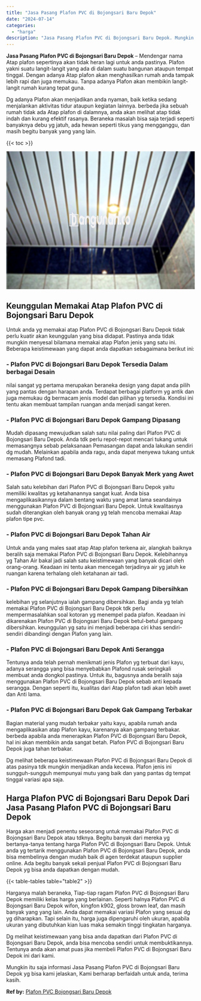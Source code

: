 ```yaml
---
title: "Jasa Pasang Plafon PVC di Bojongsari Baru Depok"
date: "2024-07-14"
categories: 
  - "harga"
description: "Jasa Pasang Plafon PVC di Bojongsari Baru Depok. Mungkin itu saja informasi Jasa Pasang Plafon PVC di Bojongsari Baru Depok yg bisa kami jelaskan, Kami berha..."
---
```


**Jasa Pasang Plafon PVC di Bojongsari Baru Depok** – Mendengar nama Atap plafon sepertinya akan tidak heran lagi untuk anda pastinya. Plafon yakni suatu langit-langit yang ada di dalam suatu bangunan ataupun tempat tinggal. Dengan adanya Atap plafon akan menghasilkan rumah anda tampak lebih rapi dan juga memukau. Tanpa adanya Plafon akan membikin langit-langit rumah kurang tepat guna.

Dg adanya Plafon akan menjadikan anda nyaman, baik ketika sedang menjalankan aktivitas tidur ataupun kegiatan lainnya. berbeda jika sebuah rumah tidak ada Atap plafon di dalamnya, anda akan melihat atap tidak indah dan kurang efektif rasanya. Beraneka masalah bisa saja terjadi seperti banyaknya debu yg jatuh, ada hewan seperti tikus yang mengganggu, dan masih begitu banyak yang yang lain.

{{< toc >}}

![Jasa Pasang Plafon PVC di Bojongsari Baru Depok](/images/flafond-pvc-murah24.png)

## Keunggulan Memakai Atap Plafon PVC di Bojongsari Baru Depok

Untuk anda yg memakai atap Plafon PVC di Bojongsari Baru Depok tidak perlu kuatir akan keunggulan yang bisa didapat. Pastinya anda tidak mungkin menyesal bilamana memakai atap Plafon jenis yang satu ini. Beberapa keistimewaan yang dapat anda dapatkan sebagaimana berikut ini:

### \- Plafon PVC di Bojongsari Baru Depok Tersedia Dalam berbagai Desain

nilai sangat yg pertama merupakan beraneka design yang dapat anda pilih yang pantas dengan harapan anda. Terdapat berbagai platform yg antik dan juga memukau dg bermacam jenis model dan pilihan yg tersedia. Kondisi ini tentu akan membuat tampilan ruangan anda menjadi sangat keren.

### \- Plafon PVC di Bojongsari Baru Depok Gampang Dipasang

Mudah dipasang mewujudkan salah satu nilai paling dari Plafon PVC di Bojongsari Baru Depok. Anda tdk perlu repot-repot mencari tukang untuk memasangnya sebab pelaksanaan Pemasangan dapat anda lakukan sendiri dg mudah. Melainkan apabila anda ragu, anda dapat menyewa tukang untuk memasang Plafond tadi.

### \- Plafon PVC di Bojongsari Baru Depok Banyak Merk yang Awet

Salah satu kelebihan dari Plafon PVC di Bojongsari Baru Depok yaitu memiliki kwalitas yg ketahanannya sangat kuat. Anda bisa mengaplikasikannya dalam bentang waktu yang amat lama seandainya menggunakan Plafon PVC di Bojongsari Baru Depok. Untuk kwalitasnya sudah diterangkan oleh banyak orang yg telah mencoba memakai Atap plafon tipe pvc.

### \- Plafon PVC di Bojongsari Baru Depok Tahan Air

Untuk anda yang males saat atap Atap plafon terkena air, alangkah baiknya beralih saja memakai Plafon PVC di Bojongsari Baru Depok. Kelebihannya yg Tahan Air bakal jadi salah satu keistimewaan yang banyak dicari oleh orang-orang. Keadaan ini tentu akan mencegah terjadinya air yg jatuh ke ruangan karena terhalang oleh ketahanan air tadi.

### \- Plafon PVC di Bojongsari Baru Depok Gampang Dibersihkan

kelebihan yg selanjutnya ialah gampang dibersihkan. Bagi anda yg telah memakai Plafon PVC di Bojongsari Baru Depok tdk perlu mempermasalahkan soal kotoran yg menempel pada plafon. Keadaan ini dikarenakan Plafon PVC di Bojongsari Baru Depok betul-betul gampang dibersihkan. keunggulan yg satu ini menjadi beberapa ciri khas sendiri-sendiri dibandingi dengan Plafon yang lain.

### \- Plafon PVC di Bojongsari Baru Depok Anti Serangga

Tentunya anda telah pernah menikmati jenis Plafon yg terbuat dari kayu, adanya serangga yang bisa menyebabkan Plafond rusak seringkali membuat anda dongkol pastinya. Untuk itu, bagusnya anda beralih saja menggunakan Plafon PVC di Bojongsari Baru Depok sebab anti kepada serangga. Dengan seperti itu, kualitas dari Atap plafon tadi akan lebih awet dan Anti lama.

### \- Plafon PVC di Bojongsari Baru Depok Gak Gampang Terbakar

Bagian material yang mudah terbakar yaitu kayu, apabila rumah anda mengaplikasikan atap Plafon kayu, karenanya akan gampang terbakar. berbeda apabila anda menerapkan Plafon PVC di Bojongsari Baru Depok, hal ini akan membikin anda sangat betah. Plafon PVC di Bojongsari Baru Depok juga tahan terbakar.

Dg melihat beberapa keistimewaan Plafon PVC di Bojongsari Baru Depok di atas pasinya tdk mungkin menjadikan anda kecewa. Plafon jenis ini sungguh-sungguh mempunyai mutu yang baik dan yang pantas dg tempat tinggal variasi apa saja.

## Harga Plafon PVC di Bojongsari Baru Depok Dari Jasa Pasang Plafon PVC di Bojongsari Baru Depok

Harga akan menjadi penentu seseorang untuk memakai Plafon PVC di Bojongsari Baru Depok atau tdknya. Begitu banyak dari mereka yg bertanya-tanya tentang harga Plafon PVC di Bojongsari Baru Depok. Untuk anda yg tertarik menggunakan Plafon PVC di Bojongsari Baru Depok, anda bisa membelinya dengan mudah baik di agen terdekat ataupun supplier online. Ada begitu banyak sekali penjual Plafon PVC di Bojongsari Baru Depok yg bisa anda dapatkan dengan mudah.

{{< table-tables table="table2" >}}

Harganya malah beraneka, Tiap-tiap ragam Plafon PVC di Bojongsari Baru Depok memiliki kelas harga yang berlainan. Seperti halnya Plafon PVC di Bojongsari Baru Depok wifon, kingfon k902, gloss brown leaf, dan masih banyak yang yang lain. Anda dapat memakai variasi Plafon yang sesuai dg yg diharapkan. Tapi selain itu, harga juga dipengaruhi oleh ukuran, apabila ukuran yang dibutuhkan kian luas maka semakin tinggi tingkatan harganya.

Dg melihat keistimewaan yang bisa anda dapatkan dari Plafon PVC di Bojongsari Baru Depok, anda bisa mencoba sendiri untuk membuktikannya. Tentunya anda akan amat puas jika membeli Plafon PVC di Bojongsari Baru Depok ini dari kami.

Mungkin itu saja informasi Jasa Pasang Plafon PVC di Bojongsari Baru Depok yg bisa kami jelaskan, Kami berharap berfaidah untuk anda, terima kasih.

**Ref by:** [Plafon PVC Bojongsari Baru Depok](https://id.wikipedia.org/wiki/Plafon)
